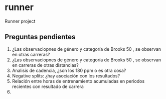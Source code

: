 # runner
Runner project


## Preguntas pendientes

1. ¿Las observaciopnes de género y categoría de Brooks 50 , se observan en otras carreras?
2. ¿Las observaciopnes de género y categoría de Brooks 50 , se observan en carreras de otras distancias?
2. Analisis de cadencia, ¿son los 180 ppm o es otra cosa?
3. Negative splits: ¿hay asociación con los resultados? 
4. Relación entre horas de entrenamiento acumuladas en periodos recientes con resultado de carrera
5. 


